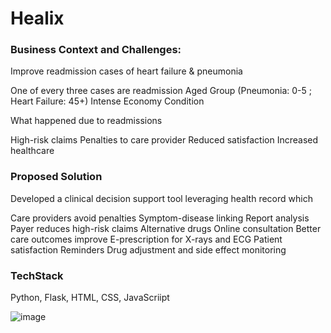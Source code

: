 # Healix

### Business Context and Challenges:

Improve readmission cases of heart failure & pneumonia 

One of every three cases are readmission
Aged Group (Pneumonia: 0-5 ; Heart Failure: 45+)
Intense Economy Condition 

What happened due to readmissions

High-risk claims
Penalties to care provider
Reduced satisfaction
Increased healthcare

### Proposed Solution

Developed a clinical decision support tool leveraging health record which 

Care providers avoid penalties
    Symptom-disease linking
    Report analysis
Payer reduces high-risk claims
    Alternative drugs
    Online consultation
Better care outcomes improve
    E-prescription for X-rays and ECG
Patient satisfaction
    Reminders
    Drug adjustment and side effect monitoring

### TechStack

Python, Flask, HTML, CSS, JavaScriipt

![image](https://github.com/ManaliBhave/Healix/assets/83704552/8743a12b-9853-4716-9099-3fd5df9c6c3f)
